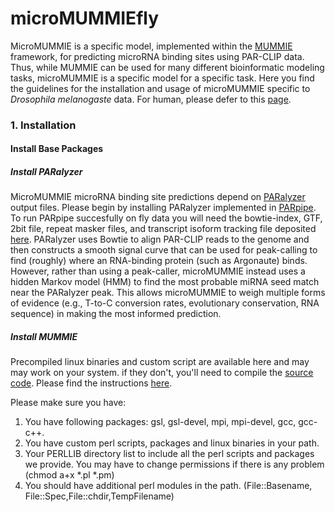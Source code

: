 # microMUMMIEfly

MicroMUMMIE is a specific model, implemented within the [MUMMIE](https://ohlerlab.mdc-berlin.de/files/duke/MUMMIE/) framework, for predicting microRNA binding sites using PAR-CLIP data.  Thus, while MUMMIE can be used for many different bioinformatic modeling tasks, microMUMMIE is a specific model for a specific task. Here you find the guidelines for the installation and usage of microMUMMIE specific to *Drosophila melanogaste* data. For human, please defer to this [page](https://ohlerlab.mdc-berlin.de/software/microMUMMIE_99/). 

### 1.  Installation

#### Install Base Packages

##### Install PARalyzer

MicroMUMMIE microRNA binding site predictions depend on [PARalyzer](https://ohlerlab.mdc-berlin.de/software/PARalyzer_85/) output files. Please begin by installing PARalyzer implemented in [PARpipe](https://github.com/ohlerlab/PARpipe). To run PARpipe succesfully on fly data you will need the bowtie-index, GTF, 2bit file, repeat masker files, and transcript isoform tracking file deposited [here]().
PARalyzer uses Bowtie to align PAR-CLIP reads to the genome and then constructs a smooth signal curve that can be used for peak-calling to find (roughly) where an RNA-binding protein (such as Argonaute) binds. However, rather than using a peak-caller, microMUMMIE instead uses a hidden Markov model (HMM) to find the most probable miRNA seed match near the PARalyzer peak.  This allows microMUMMIE to weigh multiple forms of evidence (e.g., T-to-C conversion rates, evolutionary conservation, RNA sequence) in making the most informed prediction. 

##### Install MUMMIE

Precompiled linux binaries and custom script are available here and may may work on your system. if they don't, you'll need to compile the [source code](https://ohlerlab.mdc-berlin.de/files/duke/MUMMIE/mummie.tgz). Please find the instructions [here](https://ohlerlab.mdc-berlin.de/software/microMUMMIE_99/).

Please make sure you have:
1) You have following packages: gsl, gsl-devel, mpi, mpi-devel, gcc, gcc-c++.
2) You have custom perl scripts, packages and linux binaries in your path. 
3) Your PERLLIB directory list to include all the perl scripts and packages we provide. You may have to change permissions if there is any problem (chmod a+x *.pl *.pm)
4) You should have additional perl modules in the path. (File::Basename, File::Spec,File::chdir,TempFilename)
